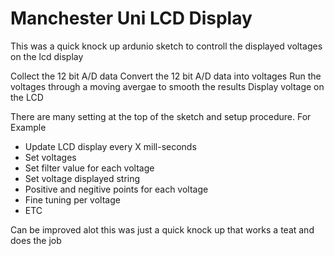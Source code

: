 Manchester Uni LCD Display
==========================

This was a quick knock up ardunio sketch to controll the displayed voltages on the lcd display

Collect the 12 bit A/D data
Convert the 12 bit A/D data into voltages
Run the voltages through a moving avergae to smooth the results
Display voltage on the LCD

There are many setting at the top of the sketch and setup procedure. 
For Example
  * Update LCD display every X mill-seconds
  * Set voltages
  * Set filter value for each voltage
  * Set voltage displayed string
  * Positive and negitive points for each voltage
  * Fine tuning per voltage 
  * ETC

Can be improved alot this was just a quick knock up that works a teat and does the job 
